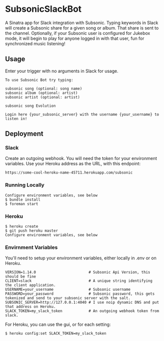 # SubsonicSlackBot

A Sinatra app for Slack integration with Subsonic.  Typing keywords in Slack will create a Subsonic share for a given song or album.  That share is sent to the channel.  Optionally, if your Subsonic user is configured for Jukebox mode, it will begin to play for anyone logged in with that user, fun for synchronized music listening!

## Usage
Enter your trigger with no arguments in Slack for usage.

```
To use Subsonic Bot try typing:

subsonic song (optional: song name)
subsonic album (optional: artist)
subsonic artist (optional: artist)

subsonic song Evolution

Login here {your_subsonic_server} with the username {your_username} to listen in!
```

## Deployment

### Slack

Create an outgoing webhook.  You will need the token for your environment variables.  Use your Heroku address as the URL, with this endpoint:

```
https://some-cool-heroku-name-45711.herokuapp.com/subsonic
```

### Running Locally

```
Configure environment variables, see below
$ bundle install
$ foreman start
```

### Heroku

```
$ heroku create
$ git push heroku master
Configure environment variables, see below
```

### Envirnment Variables

You'll need to setup your environment variables, either locally in .env or on Heroku.

```
VERSION=1.14.0                        # Subsonic Api Version, this should be fine
CLIENT=slack                          # A unique string identifying the client application.
USERNAME=your_username                # Subsonic username
PASSWORD=your_password                # Subsonic password, this gets tokenized and send to your subsonic server with the salt.
SUBSONIC_SERVER=http://127.0.0.1:4040 # I use noip dynamic DNS and put that address on Heroku.
SLACK_TOKEN=my_slack_token            # An outgoing webhook token from slack.
```

For Heroku, you can use the gui, or for each setting:

```
$ heroku config:set SLACK_TOKEN=my_slack_token
```
